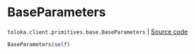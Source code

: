 # BaseParameters
`toloka.client.primitives.base.BaseParameters` | [Source code](https://github.com/Toloka/toloka-kit/blob/v1.2.0/src/client/primitives/base.py#L423)

```python
BaseParameters(self)
```

